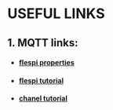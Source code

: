 # USEFUL LINKS 

## 1. MQTT links:
  - #### [flespi properties](https://flespi.com/mqtt-api)
  - #### [flespi tutorial](https://flespi.com/kb/how-to-consume-telematics-hub-messages-via-mqtt)
  - #### [chanel tutorial](https://flespi.com/kb/channel-entry-point-to-gateway)
